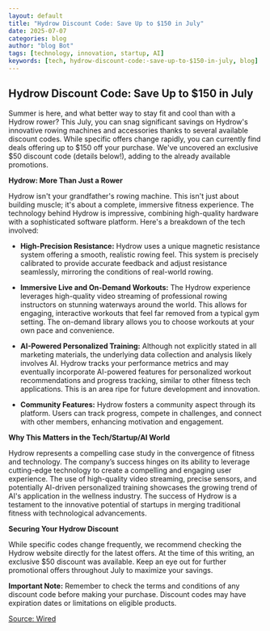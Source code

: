 ```yaml
---
layout: default
title: "Hydrow Discount Code: Save Up to $150 in July"
date: 2025-07-07
categories: blog
author: "blog Bot"
tags: [technology, innovation, startup, AI]
keywords: [tech, hydrow-discount-code:-save-up-to-$150-in-july, blog]
---
```


## Hydrow Discount Code: Save Up to $150 in July

Summer is here, and what better way to stay fit and cool than with a Hydrow rower?  This July, you can snag significant savings on Hydrow's innovative rowing machines and accessories thanks to several available discount codes.  While specific offers change rapidly,  you can currently find deals offering up to $150 off your purchase.  We've uncovered an exclusive $50 discount code (details below!), adding to the already available promotions.

**Hydrow: More Than Just a Rower**

Hydrow isn't your grandfather's rowing machine.  This isn't just about building muscle; it's about a complete, immersive fitness experience.  The technology behind Hydrow is impressive, combining high-quality hardware with a sophisticated software platform.  Here's a breakdown of the tech involved:

* **High-Precision Resistance:** Hydrow uses a unique magnetic resistance system offering a smooth, realistic rowing feel. This system is precisely calibrated to provide accurate feedback and adjust resistance seamlessly, mirroring the conditions of real-world rowing.

* **Immersive Live and On-Demand Workouts:**  The Hydrow experience leverages high-quality video streaming of professional rowing instructors on stunning waterways around the world.  This allows for engaging, interactive workouts that feel far removed from a typical gym setting.  The on-demand library allows you to choose workouts at your own pace and convenience.

* **AI-Powered Personalized Training:**  Although not explicitly stated in all marketing materials, the underlying data collection and analysis likely involves AI.  Hydrow tracks your performance metrics and may eventually incorporate AI-powered features for personalized workout recommendations and progress tracking, similar to other fitness tech applications. This is an area ripe for future development and innovation.

* **Community Features:**  Hydrow fosters a community aspect through its platform. Users can track progress, compete in challenges, and connect with other members, enhancing motivation and engagement.


**Why This Matters in the Tech/Startup/AI World**

Hydrow represents a compelling case study in the convergence of fitness and technology. The company’s success hinges on its ability to leverage cutting-edge technology to create a compelling and engaging user experience. The use of high-quality video streaming, precise sensors, and potentially AI-driven personalized training showcases the growing trend of AI's application in the wellness industry.  The success of Hydrow is a testament to the innovative potential of startups in merging traditional fitness with technological advancements.

**Securing Your Hydrow Discount**

While specific codes change frequently, we recommend checking the Hydrow website directly for the latest offers.  At the time of this writing, an exclusive $50 discount was available.  Keep an eye out for further promotional offers throughout July to maximize your savings.


**Important Note:**  Remember to check the terms and conditions of any discount code before making your purchase.  Discount codes may have expiration dates or limitations on eligible products.


[Source: Wired](https://www.wired.com/story/hydrow-discount-code/)